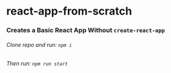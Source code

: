 # react-app-from-scratch

### Creates a Basic React App Without `create-react-app`

###### Clone repo and run: `npm i`
###### Then run: `npm run start`
